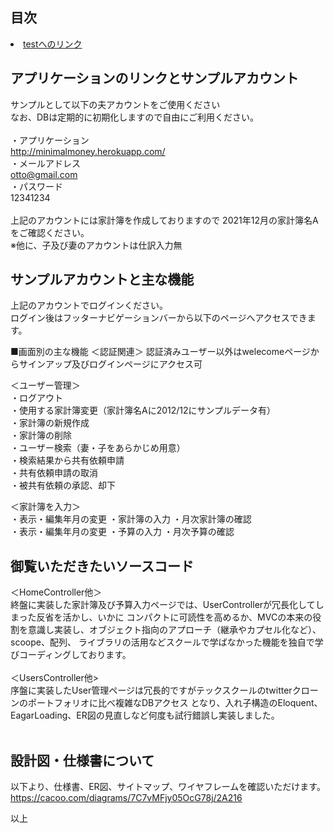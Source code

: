 ## 目次
<li>
<a href="#アプリケーションのリンクとサンプルアカウント">testへのリンク</a>
</li>


## アプリケーションのリンクとサンプルアカウント
 サンプルとして以下の夫アカウントをご使用ください<br>
 なお、DBは定期的に初期化しますので自由にご利用ください。<br>
 <br>
 ・アプリケーション<br>
 http://minimalmoney.herokuapp.com/<br>
 ・メールアドレス<br>
  otto@gmail.com<br>
 ・パスワード<br>
  12341234<br>
 <br>
 上記のアカウントには家計簿を作成しておりますので
 2021年12月の家計簿名Aをご確認ください。
 <br>
 ※他に、子及び妻のアカウントは仕訳入力無

## サンプルアカウントと主な機能
 上記のアカウントでログインください。<br>
 ログイン後はフッターナビゲーションバーから以下のページへアクセスできます。<br>
 
 ■画面別の主な機能
 ＜認証関連＞
 認証済みユーザー以外はwelecomeページからサインアップ及びログインページにアクセス可
 
 ＜ユーザー管理＞<br>
 ・ログアウト<br>
 ・使用する家計簿変更（家計簿名Aに2012/12にサンプルデータ有）<br>
 ・家計簿の新規作成<br>
 ・家計簿の削除<br>
 ・ユーザー検索（妻・子をあらかじめ用意）<br>
 ・検索結果から共有依頼申請<br>
 ・共有依頼申請の取消<br>
 ・被共有依頼の承認、却下<br>
 
 ＜家計簿を入力＞<br>
 ・表示・編集年月の変更
 ・家計簿の入力
 ・月次家計簿の確認
 <br>
 ・表示・編集年月の変更
 ・予算の入力
 ・月次予算の確認
 
## 御覧いただきたいソースコード 
  ＜HomeController他＞<br>
  終盤に実装した家計簿及び予算入力ページでは、UserControllerが冗長化してしまった反省を活かし、いかに
  コンパクトに可読性を高めるか、MVCの本来の役割を意識し実装し、オブジェクト指向のアプローチ（継承やカプセル化など）、scoope、配列、
  ライブラリの活用などスクールで学ばなかった機能を独自で学びコーディングしております。
  <br><br>
  ＜UsersController他><br>
  序盤に実装したUser管理ページは冗長的ですがテックスクールのtwitterクローンのポートフォリオに比べ複雑なDBアクセス
  となり、入れ子構造のEloquent、EagarLoading、ER図の見直しなど何度も試行錯誤し実装しました。<br>
 <br>
## 設計図・仕様書について<br>
 以下より、仕様書、ER図、サイトマップ、ワイヤフレームを確認いただけます。<br>
 https://cacoo.com/diagrams/7C7vMFjy05OcG78j/2A216<br>

以上
